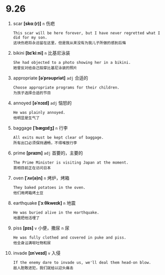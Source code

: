 # 9.26

1. scar **[skɑː(r)]** `n` 伤疤

   ```
   This scar will be here forever, but I have never regretted what I did for my son.
   这块伤疤将永远留在这里，但是我从来没有为我儿子所做的感到后悔
   ```

2. bikini **[bɪˈkiːni]** `n` 比基尼泳装

   ```
   She had objected to a photo showing her in a bikini.
   她曾反对给自己拍穿比基尼泳装的照片
   ```

3. appropriate **[əˈprəʊpriət]** `adj` 合适的

   ```
   Choose appropriate programs for their children.
   为孩子选择合适的节目
   ```

4. annoyed **[əˈnɔɪd]** `adj` 恼怒的

   ```
   He was plainly annoyed.
   他明显是生气了
   ```

5. baggage **[ˈbæɡɪdʒ]** `n` 行李

   ```
   All exits must be kept clear of baggage.
   所有出口必须保持通畅，不得堆放行李
   ```

6. prime **[praɪm]** `adj` 首要的，主要的

   ```
   The Prime Minister is visiting Japan at the moment.
   首相目前正在访问日本
   ```

7. oven **[ˈʌv(ə)n]** `n` 烤炉，烤箱

   ```
   They baked potatoes in the oven.
   他们用烤箱烤土豆
   ```

8. earthquake **[ˈɜːθkweɪk]** `n` 地震

   ```
   He was buried alive in the earthquake.
   地震把他活埋了
   ```

9. piss **[pɪs]** `v` 小便，撒尿 `n` 尿

   ```
   He was fully clothed and covered in puke and piss.
   他全身沾满呕吐物和尿
   ```

10. invade **[ɪnˈveɪd]** `v` 入侵
    ```
    If the enemy dare to invade us, we'll deal them head-on blow.
    敌人胆敢进犯，我们就给以迎头痛击
    ```

